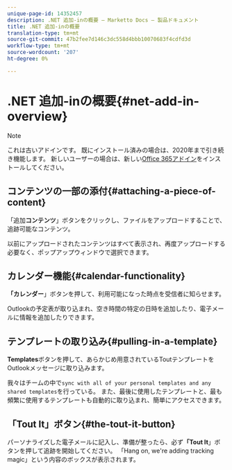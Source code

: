 ```yaml
---
unique-page-id: 14352457
description: .NET 追加-inの概要 — Marketto Docs — 製品ドキュメント
title: .NET 追加-inの概要
translation-type: tm+mt
source-git-commit: 47b2fee7d146c3dc558d4bbb10070683f4cdfd3d
workflow-type: tm+mt
source-wordcount: '207'
ht-degree: 0%

---
```



# .NET 追加-inの概要{#net-add-in-overview}

>[!NOTE]
>
>これは古いアドインです。 既にインストール済みの場合は、2020年まで引き続き機能します。 新しいユーザーの場合は、新しい[Office 365アドイン](http://s3.amazonaws.com/tout-user-store/outlook-mac/assets/install_tout_add-in_outlook_mac.pdf)をインストールしてください。

## コンテンツの一部の添付{#attaching-a-piece-of-content}

「追加&#x200B;**コンテンツ**」ボタンをクリックし、ファイルをアップロードすることで、追跡可能なコンテンツ。

以前にアップロードされたコンテンツはすべて表示され、再度アップロードする必要なく、ポップアップウィンドウで選択できます。

## カレンダー機能{#calendar-functionality}

**「カレンダー**」ボタンを押して、利用可能になった時点を受信者に知らせます。

Outlookの予定表が取り込まれ、空き時間の特定の日時を追加したり、電子メールに情報を追加したりできます。

## テンプレートの取り込み{#pulling-in-a-template}

**Templates**&#x200B;ボタンを押して、あらかじめ用意されているToutテンプレートをOutlookメッセージに取り込みます。

我々はチームの中で`sync with all of your personal templates and any shared templates`を行っている。 また、最後に使用したテンプレートと、最も頻繁に使用するテンプレートも自動的に取り込まれ、簡単にアクセスできます。

## 「Tout It」ボタン{#the-tout-it-button}

パーソナライズした電子メールに記入し、準備が整ったら、必ず&#x200B;**「Tout It**」ボタンを押して追跡を開始してください。 「Hang on, we&#39;re adding tracking magic」という内容のボックスが表示されます。
